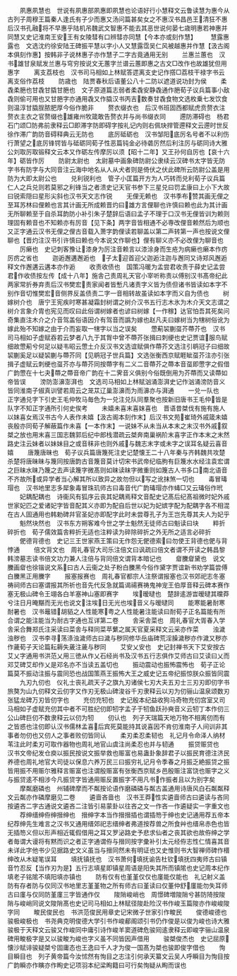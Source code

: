 <!-- { "loadSidebar": true } -->
　　夙惠夙慧也　世说有夙惠部夙惠即夙慧也论语好行小慧释文云鲁读慧为惠今从古列子周穆王篇秦人逢氏有子少而惠又汤问篇甚矣女之不惠汉书昌邑王清狂不惠后汉书孔融将不早惠乎陆机吊魏武文智惠不能去其恶世说何晏七歳明惠若神惠并同慧又史记淮南王安王有女陵彗有口辨彗亦同慧【今本亦或刻作慧】
　　慧露惠露也　文选沈约徐安陆王碑振平慧以字小人又慧露霑吴仁风被越惠并作慧【汲古阁本俱刻作惠】按韩非子说林惠子亦作慧子二字古竟通用无别
　　兰惠兰蕙也　汉书雄甘泉赋发兰惠与穹穷按说文无蕙字兰谱云蕙即惠之古文□改作也故雄犹但用惠字
　　离支荔枝也　汉书司马相如上林赋答遝离支史记作撘□荔枝干禄字书云离支俗作荔枝
　　防歳也　陆贾春秋后语董公八十二防以遮道说功封为侯
　　柔毳柔脃也甘毳甘膬甘脃也　文子原道篇志弱者柔毳安静毳通作脃荀子议兵篇事小敌毳则偷可用也又甘脃字亦通用毳又作膬汉书丙吉数奏甘毳食物文选枚乗七发饮食则温淳甘膬脭脓肥厚今俗作脆非
　　赘衣缀衣也　后汉书班固西都赋虎贲赘衣注赘衣主衣之官赘缀也雄雍州牧箴敢告赘衣并与尚书缀衣同
　　遰防滞碍也　杨君石门颂□防弗前隶释云□即滞字防即碍字按礼记内则右佩玦捍管遰释文云遰时世反徐作滞广韵防音碍释典云无防也
　　底厉砥砺也　汉书邹阳底厉名号者不以利伤行萧望之底厉锋锷皆与砥砺同荀子性恶篇钝金必待砻厉然后利注厉与砺同诗大雅公刘取厉取锻释文云本又作砺左传摩厉以须【昭十二年】又王孙何自厉也【哀十六年】砺皆作厉
　　防尉太尉也　太尉墓中画象碑防尉公隶续云汉碑书太字皆无防字书有防字与大同音注云海中地名从人从犬者则是倚伏之伏此碑所云防尉公盖是用防为大即太尉公也
　　兑利锐利也　管子小匡篇开方为人巧转而兑利荀子议兵篇仁人之兵兑则若莫邪之利锋当之者溃史记天官书参下三星兑曰罚孟康曰上小下大故曰锐索隠曰星形尖斜也汉书天文志作锐
　　无俚无赖也　汉书季布赞其画无俚之至耳苏林曰俚赖也言其计画无所成赖晋灼曰雄方言俚聊也许慎曰赖也此为其计画无所聊赖至于自杀耳韵防小补引朱子楚辞后语曰孟子不理于口汉书无俚皆训为赖则理固有赖音也不知赖亦有厉音【见下条】两字音皆相通不必専改俚音赖然后为顺也又正字通云汉书无俚之俚古音载入萧字韵俚读若聊盖以第二声转第一声也按说文俚聊也【晋灼注汉书引许慎曰赖也今本说文作聊也】俚有聊义亦不必改俚为聊音也
　　厉癞也　史记刺客豫让漆身为厉注音赖言以漆涂身而生疮为病癞也癞本作疠厉疠之省也
　　迦逅邂遘邂逅也　子太迎首迎父迦逅注迦与邂同又诗郑风邂逅释文作邂遘云遘本亦作逅
　　收责收债也　国策冯暖为孟尝君收责于薛史记孟尝君作收债按左传【成十八年】施舎己责周礼天官小宰听称责以傅别汉书髙帝纪此两家常折券弃责后汉书樊宏责家闻者皆慙凡诸责字义皆为债但诸书皆读如本字不别作音切惟樊宏音侧界反盖债责二字一音相转故虽读如本字而义自为债也
　　树嫁树介也　唐宁王宪疾时寒甚凝霜封树谓之树介汉书五行志木氷为木介天文志谓之树介言象介胄也宪见而叹曰此俗谓树嫁者也谚曰树嫁【一作稼】达官怕吾其死矣问奇集直注木介之介音驾盖俗语因介有驾音而譌为嫁也赵凡夫曰嫁树当为犗树俗讹为嫁此殆不知嫁之由于介而妄取一犗字以当之误矣
　　慸葪袃蒯虿芥蔕芥也　汉书司马相如子虚赋吞若云梦者八九于其胷中曾不蔕芥张揖曰刺绠也史记贾谊服鸟赋细故慸葪兮何足以疑韦昭云慸土介反汉书文选谊赋俱作蔕芥文选注引鹖冠子曰细故袃蒯奚足以疑袃蒯与蔕芥同【见鹖冠子世兵篇】文选张衡西京赋睚眦虿芥注亦引张揖子虚赋云刺绠也虿芥亦与蔕芥同按蔕字有二义二音蔕芥之蔕本音虿即慸字之假借广韵慸在十七夬蔕之蔕音帝广韵在十二霁音义俱别今俗既倒用为芥蔕而又读蔕如帝皆误
　　滂防澎濞澎湃也　文选司马相如上林赋汹涌澎湃史记作汹涌滂防音义皆同淮南子俶真训譬若周云之茏苁辽巢澎濞而为雨濞亦与湃通
　　一兑一队也　正字通兑字下引史王毛仲牧马毎色为一兑注兑队同羣聚也按新旧唐书王毛仲皆是队字不知正字通所引何史俟考
　　未嬉未喜末喜妺喜也　晋语昔桀伐有施有施人以妹喜女焉汉书古今人表作未嬉【汲古阁本刻作末】后汉书文苑崔琦外戚箴未嬉丧殷亦同荀子解蔽篇作未喜【一本作末】一说妹不从未当从本末之末汉书外戚叙桀之放也用末喜三国志魏郭后纪中郎栈潜疏云桀奔南巢祸阶末喜字正作本末之末然路史注云妹者以妹妹目之或音秣非也则外戚与魏志末字或未字之误耳名疑云喜音嬉
　　唐篾唐昧也　荀子议兵篇唐篾死注史记楚懐王二十八年秦与齐韩魏共攻楚杀楚将唐昧昧与篾同按唐韵古音篾音莫计切宋书武帝纪临朐有巨篾水水经注袁宏谓之巨昧水昧乃篾之去声读篾字微髙则如昧读昧字微重则如篾古人书多口南北语音不齐故所或异学者当心解其所以致异之故勿但以写之讹抹煞一切也
　　毒冒瑇瑁也　汉书地里志多犀象毒冒珠玑师古曰毒音代广韵瑇瑁亦作蝳□又云瑇俗作玳
　　妃耦配耦也　诗衞风有狐序云丧其妃耦焉释文音配史记髙后纪髙祖微时妃外戚世家妃匹之爱诸妃字皆音配其义亦即为配自后世以妃为妃嫔字配为配耦字各不相混在古人固通用也韩勅碑幷官圣妃亦即配字此时未尝尊孔子为王岂先尊其夫人为妃乎
　　魁然块然也　汉书东方朔客难今世之学士魁然无徒师古曰魁读曰块
　　粹折碎折也　荀子儒效篇舎粹折无适也注粹读为碎除碎折之外无所之适言必碎折
　　俷德背德也　史记三王世家燕王策曰无作怨无俷德索曰勿使王背德也俷与背悖通
　　倍文背文也　周礼春官大司乐注倍文曰讽疏曰倍文者谓不开读之韩昌黎韩滂墓志读书倍文功力兼人注倍与背同倍文谓背本暗记也
　　睂黱睂黛也　说文黱画睂也徐锴说文系曰古人云衞之处子粉白黱黑今俗作黛字贾谊新书劝学篇尝傅白黱黑正用黱字
　　报塞报赛也　周礼春官都宗人注祭谓报塞也汉书郊祀志冬塞祷祠师古曰塞谓报其所祈也音先代反急就篇谒禓赛祷鬼神宠王伯厚音释云碑本赛作塞无极山碑令王翊各白羊塞神山塞即赛字
　　埃暧曃也　楚辞逺游旹暧曃其曭莽兮注日月晻黮而无光也说文注埃日无光也埃音义与暧曃同
　　能寒能暑耐寒耐暑也　汉书鼂错胡貊之人性能寒粤之人性能暑注能读曰耐荀子正名篇能有所合谓之能注能当为耐古字通也互详第二卷
　　舎采舎菜也　周礼春官大胥春入学舎采合舞郑氏注采读曰菜舎与释同菜苹蘩之属天官夏采释文云采亦作菜
　　浊濊浊秽也　汉书李寻荡涤浊濊师古曰濊与秽同修华岳庙碑荒淫臊濊秽亦作濊又秽亦作薉荀子天论篇耘耨失薉注薉与秽同
　　艾安乂安也　史记封禅书天下艾安按古艾乂字通用书洪范乂用三徳从作乂石经尚书及汉书五行志俱作艾师古曰艾读曰乂而邓艾碑艾却作乂是邓名亦不当读五盖切也
　　振动震动也振怖震怖也　荀子正论篇莫不振动注振与震同恐也战国策燕王振怖大王之威史记五帝纪振惊朕众振皆同震
　　九刃九仞也　仪礼士丧礼疏天子之旗九刃诸侯七刃大夫五刃士三刃刃即仞字书旅獒为山九仞释文云仞字又作刃无极山碑浚谷千刃隶释云以刃为仞骊山温泉颂数刃张猛龙碑万刃皆仞字也
　　充仞充牣也　史记殷本纪益收狗马奇物充仞宫室又司马相如子虚赋充仞其中者不可胜纪仞即牣字孟子于牣鱼跃孙奭音义云牣丁本作仞三公山碑巨仞不数隶释云以仞为牣
　　仞认也　列子天瑞篇天地万物不相离仞而有之皆惑也注仞即认汉书儒林孟喜后宾死莫能持其说喜因不肯仞淮南子人间训非其事者勿仞也又仞人之事者败仞皆同认
　　柔刃柔忍柔韧也　礼记月令命泽人纳材苇注此时柔刃可取作器物也周礼地官山虞注尚柔忍也并与韧通
　　振贷赈贷也　汉书文帝纪发仓庾以振民按说文振举救也赈富也易蛊卦象辞君子以振民育德注济民养德也周礼地官大司徒以保息六养万民三曰振穷礼记月令季春之月振乏絶振贷之振皆用振不用赈尔雅释言赈富也注谓殷赈富有张衡西京赋乡邑殷赈注富饶也赈字之义与振贷逺不相涉今凡振贷字皆通用赈反置振字不用凡书作振者且以为别字矣
　　摩粼磨磷也　州辅碑摩而不粼按论语作磨磷磷与粼古盖通用诗唐风白石粼粼释文云粼亦作磷摩磨见二卷
　　遴啬吝啬也　汉书王莽性实遴啬师古曰遴读与吝同按遴吝二字古通说文遴吝二注皆引易蒙卦以往吝之文一作吝一作遴疑实一字重文也
　　荐绅缙绅侟绅搢绅也　搢绅字本当作搢搢插也谓插笏于绅也史记通用荐五帝本纪荐绅先生难言之汉书又通用缙郊祀志缙绅者弗道按荐兽之所食艸也缙帛赤色也皆无插笏义但以形声相近辄假借用之耳又罗泌路史予悲求仙者之丧其欲也故侟绅之学者毎谓大谩将有黙而识之者正字通谓侟与搢同按字彚补引太元经侟志性仁情喜其音未详此字他书少见据路史文义虽当与搢同然未有明证也又史惟则书大智禅师碑作榗绅改从木疑笔误耳
　　填抚镇抚也　汉书萧何填抚谕告杜钦填抚四夷师古曰镇音竹忍反【当作刃为是】五行志填星即镇星周语是阳失其所而镇隂也史记周本纪作填老子铭隂不填阳填亦镇也
　　防有仅有也堇堇仅仅也廑能仅能也　礼记射义盖防有存者防与仅同汉书地里志堇堇物之所有师古曰堇读曰仅董仲舒廑能勿失耳师古曰廑与仅同防堇廑三字皆通作仅
　　陖陗峻峭也　周憬碑増陖陗兮甚防陭按陖陗与峻峭同说文陖陗髙也史记司马相如上林赋径陖赴险汉书作峻玉篇陖亦作峻峻陖字同
　　畯民俊民也　书洪范俊民用章史记宋微子世家引作畯民
　　俊德峻德也骏极峻极也　书尧典克明俊德大学引书作峻郙阁颂引书仍作俊是以俊为峻也诗大雅骏极于天释文云骏又作峻同中庸引诗作峻羊窦道碑危骏囘逺隶释云即峻字骊山温泉碑用畯极字是又以骏畯为峻也字义虽不同皆因声借用
　　骏桀俊杰也　史记屈原懐沙赋诽骏疑桀兮固庸态也王逸曰千人才为俊一国髙为桀也骏即俊字借也
　　恂目瞬目也　列子黄帝篇今汝怵然有恂目之志注引何承天纂文云吴人呼瞬目为恂目按广韵瞬亦作瞚亦作眴史记项羽本纪梁眴籍曰可行矣恂疑从眴而误也
